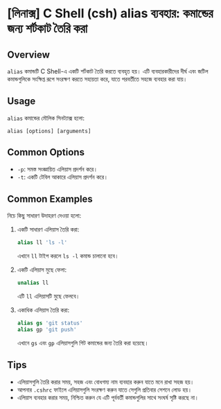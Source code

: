 # [লিনাক্স] C Shell (csh) alias ব্যবহার: কমান্ডের জন্য শর্টকাট তৈরি করা

## Overview
`alias` কমান্ডটি C Shell-এ একটি শর্টকাট তৈরি করতে ব্যবহৃত হয়। এটি ব্যবহারকারীদের দীর্ঘ এবং জটিল কমান্ডগুলিকে সংক্ষিপ্ত রূপে সংরক্ষণ করতে সহায়তা করে, যাতে পরবর্তীতে সহজে ব্যবহার করা যায়।

## Usage
`alias` কমান্ডের মৌলিক সিনট্যাক্স হলো:

```
alias [options] [arguments]
```

## Common Options
- `-p`: সমস্ত সংজ্ঞায়িত এলিয়াস প্রদর্শন করে।
- `-t`: একটি টেবিল আকারে এলিয়াস প্রদর্শন করে।

## Common Examples
নিচে কিছু সাধারণ উদাহরণ দেওয়া হলো:

1. একটি সাধারণ এলিয়াস তৈরি করা:
   ```csh
   alias ll 'ls -l'
   ```
   এখানে `ll` টাইপ করলে `ls -l` কমান্ড চালানো হবে।

2. একটি এলিয়াস মুছে ফেলা:
   ```csh
   unalias ll
   ```
   এটি `ll` এলিয়াসটি মুছে ফেলবে।

3. একাধিক এলিয়াস তৈরি করা:
   ```csh
   alias gs 'git status'
   alias gp 'git push'
   ```
   এখানে `gs` এবং `gp` এলিয়াসগুলি গিট কমান্ডের জন্য তৈরি করা হয়েছে।

## Tips
- এলিয়াসগুলি তৈরি করার সময়, সহজ এবং বোধগম্য নাম ব্যবহার করুন যাতে মনে রাখা সহজ হয়।
- আপনার `.cshrc` ফাইলে এলিয়াসগুলি সংরক্ষণ করুন যাতে সেগুলি প্রতিবার সেশনে লোড হয়।
- এলিয়াস ব্যবহার করার সময়, নিশ্চিত করুন যে এটি পূর্ববর্তী কমান্ডগুলির সাথে সংঘর্ষ সৃষ্টি করছে না।